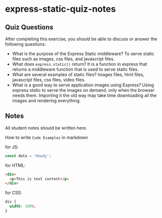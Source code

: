 # express-static-quiz-notes

## Quiz Questions

After completing this exercise, you should be able to discuss or answer the following questions:

- What is the purpose of the Express Static middleware?
  To serve static files such as images, css files, and javascript files.
- What does `express.static()` return?
  It is a function in express that returns a middleware function that is used to serve static files.
- What are several examples of static files?
  images files, html files, javascript files, css files, video files.
- What is a good way to serve application images using Express?
  Using express static to serve the images on demand, only when the browser needs them. Importing it the old way may take time downloading all the images and rendering everything.

## Notes

All student notes should be written here.

How to write `Code Examples` in markdown

for JS:

```javascript
const data = 'Howdy';
```

for HTML:

```html
<div>
  <p>This is text content</p>
</div>
```

for CSS:

```css
div {
  width: 100%;
}
```
